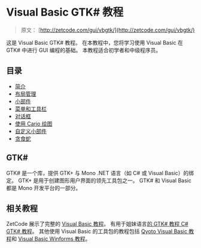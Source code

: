 # Visual Basic GTK# 教程

> 原文： [http://zetcode.com/gui/vbgtk/](http://zetcode.com/gui/vbgtk/)

这是 Visual Basic GTK# 教程。 在本教程中，您将学习使用 Visual Basic 在 GTK# 中进行 GUI 编程的基础。 本教程适合初学者和中级程序员。

## 目录



*   [简介](introduction/)
*   [布局管理](layoutmanagement/)
*   [小部件](widgets/)
*   [菜单和工具栏](menustoolbars/)
*   [对话框](dialogs/)
*   [使用 Cario 绘图](painting/)
*   [自定义小部件](customwidget/)
*   [贪食蛇](nibbles/)



## GTK# 

GTK# 是一个库，提供 GTK+ 与 Mono .NET 语言（如 C# 或 Visual Basic）的绑定。 GTK+ 是用于创建图形用户界面的领先工具包之一。 GTK# 和 Visual Basic 都是 Mono 开发平台的一部分。

## 相关教程

ZetCode 展示了完整的 [Visual Basic 教程](/lang/visualbasic/)。 有用于姐妹语言[的 GTK# 教程 C# GTK# 教程](/gui/gtksharp/)。 其他使用 Visual Basic 的工具包的教程包括 [Qyoto Visual Basic 教程](/gui/vbqyoto/)和 [Visual Basic Winforms 教程](/gui/vbwinforms/)。